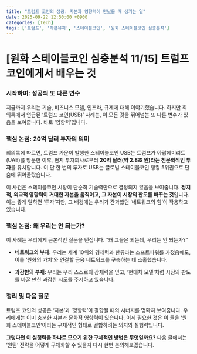 ```yaml
---
title: "트럼프 코인의 성공: 자본과 영향력이 만났을 때 생기는 일"
date: 2025-09-22 12:50:00 +0900
categories: [Tech]
tags: ['트럼프', '자본유치', '스테이블코인', '원화 스테이블코인 심층분석']
---
```


# [원화 스테이블코인 심층분석 11/15] 트럼프 코인에게서 배우는 것

### 시작하며: 성공의 또 다른 변수

지금까지 우리는 기술, 비즈니스 모델, 인프라, 규제에 대해 이야기했습니다. 하지만 회의록에서 언급된 ‘트럼프 코인(USB)’ 사례는, 이 모든 것을 뛰어넘는 또 다른 변수가 있음을 보여줍니다. 바로 ‘영향력’입니다.

### 핵심 논점: 20억 달러 투자의 의미

회의록에 따르면, 트럼프 가문이 발행한 스테이블코인 USB는 트럼프가 아랍에미리트(UAE)를 방문한 이후, 현지 투자회사로부터 **20억 달러(약 2.8조 원)라는 천문학적인 투자**를 유치합니다. 이 단 한 번의 투자로 USB는 글로벌 스테이블코인 랭킹 5위권으로 단숨에 뛰어올랐습니다.

이 사건은 스테이블코인 시장이 단순히 기술력만으로 결정되지 않음을 보여줍니다. **정치적, 외교적 영향력이 거대한 자본을 움직이고, 그 자본이 시장의 판도를 바꾸는 것**입니다. 이는 좋게 말하면 ‘투자’지만, 그 배경에는 우리가 간과했던 ‘네트워크의 힘’이 작용하고 있습니다.

### 핵심 논점: 왜 우리는 안 되는가?

이 사례는 우리에게 근본적인 질문을 던집니다. “왜 그들은 되는데, 우리는 안 되는가?”

- **네트워크의 부재:** 우리는 세계 10위의 경제력과 한류라는 소프트파워를 가졌음에도, 이를 ‘원화의 가치’와 연결할 금융 네트워크를 구축하는 데 소홀했습니다.

- **과감함의 부재:** 우리는 우리 스스로의 잠재력을 믿고, ‘현대차 모델’처럼 시장의 판도를 바꿀 만한 과감한 시도를 주저하고 있습니다.

### 정리 및 다음 질문

트럼프 코인의 성공은 ‘자본’과 ‘영향력’이 결합될 때의 시너지를 명확히 보여줍니다. 우리에게는 이미 충분한 자본과 문화적 영향력이 있습니다. 이제 필요한 것은 이 둘을 ‘원화 스테이블코인’이라는 구체적인 형태로 결합하려는 의지와 실행력입니다.

**그렇다면 이 실행력을 하나로 모으기 위한 구체적인 방법은 무엇일까요?** 다음 글에서는 ‘원팀’ 전략을 어떻게 구체화할 수 있을지 다시 한번 논의해보겠습니다.
